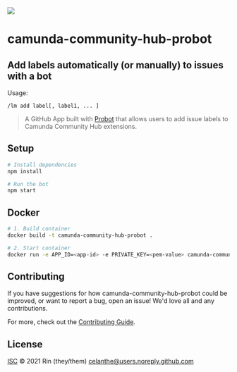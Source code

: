 <img src="https://img.shields.io/badge/Lifecycle-Proof%20of%20Concept-blue">

# camunda-community-hub-probot

## Add labels automatically (or manually) to issues with a bot

Usage:

```
/lm add label[, label1, ... ]
```

> A GitHub App built with [Probot](https://github.com/probot/probot) that allows users to add issue labels to Camunda Community Hub extensions.

## Setup

```sh
# Install dependencies
npm install

# Run the bot
npm start
```

## Docker

```sh
# 1. Build container
docker build -t camunda-community-hub-probot .

# 2. Start container
docker run -e APP_ID=<app-id> -e PRIVATE_KEY=<pem-value> camunda-community-hub-probot
```

## Contributing

If you have suggestions for how camunda-community-hub-probot could be improved, or want to report a bug, open an issue! We'd love all and any contributions.

For more, check out the [Contributing Guide](CONTRIBUTING.md).

## License

[ISC](LICENSE) © 2021 Rin (they/them) <celanthe@users.noreply.github.com>
